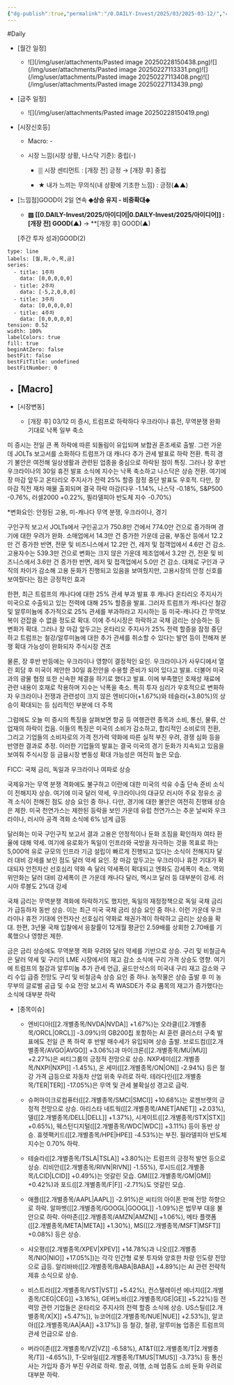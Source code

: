 ```yaml
---
{"dg-publish":true,"permalink":"/0.DAILY-Invest/2025/03/2025-03-12/","created":"2025-03-12T11:46:27.573+09:00","updated":"2025-08-06T13:54:47.831+09:00"}
---
```


#Daily 


- [월간 일정]
	- ![](/img/user/attachments/Pasted image 20250228150438.png)![](/img/user/attachments/Pasted image 20250227113331.png)![](/img/user/attachments/Pasted image 20250227113408.png)![](/img/user/attachments/Pasted image 20250227113439.png)

- [금주 일정]
	- ![](/img/user/attachments/Pasted image 20250228150419.png)



- [시장신호등]
	- Macro: -
	  
	- 시장 느낌(시장 상황, 나스닥 기준): 중립(-)
	  
		  
		- ▒ 시장 센티먼트 : [개장 전] 긍정 → [개장 후]  중립
		  
		- ★ 내가 느끼는 무의식(내 상황에 기초한 느낌) : 긍정(▲▲)




- [느낌점]GOOD이 2일 연속 **◈상승 유지 - 비중확대◈** 
	  
	- **▨ [[0.DAILY-Invest/2025/아이디어\|0.DAILY-Invest/2025/아이디어]] : [개장 전] GOOD(▲)** → **[개장 후] GOOD(▲)
	   
	[주간 투자 성과]GOOD(2) 

```chart
type: line
labels: [월,화,수,목,금]
series:
  - title: 1주차
    data: [0,0,0,0,0]
  - title: 2주차
    data: [-5,2,0,0,0]
  - title: 3주차
    data: [0,0,0,0,0]
  - title: 4주차
    data: [0,0,0,0,0]
tension: 0.52
width: 100%
labelColors: true
fill: true
beginAtZero: false
bestFit: false
bestFitTitle: undefined
bestFitNumber: 0
```




- [Macro]
	- 





- [시장변동]
	- [개장 후] 03/12 미 증시, 트럼프로 하락하다 우크라이나 휴전, 무역분쟁 완화 기대로 낙폭 일부 축소

미 증시는 전일 큰 폭 하락에 따른 되돌림이 유입되며 보합권 혼조세로 출발. 그런 가운데 JOLTs 보고서를 소화하다 트럼프가 대 캐나다 추가 관세 발표로 하락 전환. 특히 경기 불안은 여전해 일상생활과 관련된 업종을 중심으로 하락된 점이 특징. 그러나 장 후반 우크라이나의 30일 휴전 발표 소식에 지수는 낙폭 축소하고 나스닥은 상승 전환. 여기에 장 마감 앞두고 온타리오 주지사가 전력 25% 할증 잠정 중단 발표도 우호적. 다만, 장 마감 직전 재차 매물 출회되며 결국 하락 마감(다우 -1.14%, 나스닥 -0.18%, S&P500 -0.76%, 러셀2000 +0.22%, 필라델피아 반도체 지수 -0.70%)

*변화요인: 안정된 고용, 미-캐나다 무역 분쟁, 우크라이나, 경기

구인구직 보고서 JOLTs에서 구인공고가 750.8만 건에서 774.0만 건으로 증가하며 경기에 대한 우려가 완화. 소매업에서 14.3만 건 증가한 가운데 금융, 부동산 등에서 12.2만 건 증가한 반면, 전문 및 비즈니스에서 12.2만 건, 레저 및 접객업에서 4.6만 건 감소. 고용자수는 539.3만 건으로 변화는 크지 않은 가운데 제조업에서 3.2만 건, 전문 및 비즈니스에서 3.6만 건 증가한 반면, 레저 및 접객업에서 5.0만 건 감소. 대체로 구인과 구직의 차이가 감소해 고용 둔화가 진행되고 있음을 보여줬지만, 고용시장의 안정 신호를 보여줬다는 점은 긍정적인 효과

한편, 최근 트럼프의 캐나다에 대한 25% 관세 부과 발표 후 캐나다 온타리오 주지사가 미국으로 수출되고 있는 전력에 대해 25% 할증을 발표. 그러자 트럼프가 캐나다산 철강 및 알루미늄에 추가적으로 25% 관세를 부과하라고 지시하는 등 미국-캐나다 간 무역보복이 걷잡을 수 없을 정도로 확대. 이에 주식시장은 하락하고 국채 금리는 상승하는 등 변화가 확대. 그러나 장 마감 앞두고는 온타리오 주지사가 25% 전력 할증을 잠정 중단하고 트럼프는 철강/알루미늄에 대한 추가 관세를 취소할 수 있다는 발언 등이 전해져 분쟁 확대 가능성이 완화되자 주식시장 견조

물론, 장 후반 반등에는 우크라이나 영향이 결정적인 요인. 우크라이나가 사우디에서 열린 회담 후 미국이 제안한 30일 휴전안을 수용할 준비가 되어 있다고 발표. 더불어 미국과의 광물 협정 또한 신속한 체결을 하기로 했다고 발표. 이에 부족했던 호재성 재료에 관련 내용이 호재로 작용하며 지수는 낙폭을 축소. 특히 투자 심리가 우호적으로 변화하자 우크라이나 전쟁과 관련성이 크지 않은 엔비디아(+1.67%)와 테슬라(+3.80%)의 상승이 확대되는 등 심리적인 부분에 더 주목 

그럼에도 오늘 미 증시의 특징을 살펴보면 항공 등 여행관련 종목과 소비, 통신, 물류, 산업재의 하락이 컸음. 이들의 특징은 미국의 소비가 감소하고, 합리적인 소비로의 전환, 그리고 기업들의 소비자로의 가격 전가력 약화에 따른 실적 부진 우려, 경쟁 심화 등을 반영한 결과로 추정. 이러한 기업들의 발표는 결국 미국의 경기 둔화가 지속되고 있음을 보여줘 주식시장 등 금융시장 변동성 확대 가능성은 여전히 높은 모습.

FICC: 국채 금리, 독일과 우크라이나 여파로 상승

국제유가는 무역 분쟁 격화에도 불구하고 이란에 대한 미국의 석유 수출 단속 준비 소식이 전해지자 상승. 여기에 미국 달러 약세, 우크라이나의 대규모 러시아 주요 정유소 공격 소식이 전해진 점도 상승 요인 중 하나. 다만, 경기에 대한 불안은 여전히 진행돼 상승은 제한. 미국 천연가스는 제한된 등락을 보인 가운데 유럽 천연가스는 추운 날씨와 우크라이나, 러시아 공격 격화 소식에 6% 넘게 급등

달러화는 미국 구인구직 보고서 결과 고용은 안정적이나 둔화 조짐을 확인하자 여타 환율에 대해 약세. 여기에 유로화가 독일이 인프라와 국방을 자극하는 것을 목표로 하는 5,000억 유로 규모의 인프라 기금 설립이 빠르게 진행되고 있다는 소식이 전해지자 달러 대비 강세를 보인 점도 달러 약세 요인. 장 마감 앞두고는 우크라이나 휴전 기대가 확대되자 안전자산 선호심리 약화 속 달러 약세폭이 확대되고 엔화도 강세폭이 축소. 역외 위안화는 달러 대비 강세폭이 큰 가운데 캐나다 달러, 멕시코 달러 등 대부분이 강세. 러시아 루블도 2%대 강세

국채 금리는 무역분쟁 격화에 하락하기도 했지만, 독일의 재정정책으로 독일 국채 금리가 급등하자 동반 상승. 이는 최근 미국 국채 금리 상승 요인 중 하나. 이런 가운데 우크라이나 휴전 기대에 안전자산 선호심리 약화로 채권가격이 하락하고 금리는 상승을 확대. 한편, 3년물 국채 입찰에서 응찰률이 12개월 평균인 2.59배를 상회한 2.70배를 기록했으나 영향은 제한. 

금은 금리 상승에도 무역분쟁 격화 우려와 달러 약세를 기반으로 상승. 구리 및 비철금속은 달러 약세 및 구리의 LME 시장에서의 재고 감소 소식에 구리 가격 상승도 영향. 여기에 트럼프의 철강과 알루미늄 추가 관세 언급, 골드만삭스의 미국내 구리 재고 감소와 구리 수입 급증 전망도 구리 및 비철금속 상승 요인 중 하나. 농작물은 상승 출발 후 미 농무부의 글로벌 공급 및 수요 전망 보고서 즉 WASDE가 주요 품목의 재고가 증가했다는 소식에 대부분 하락




- [종목이슈]
	- 엔비디아([[2.개별종목/NVDA\|NVDA]] +1.67%)는 오라클([[2.개별종목/ORCL\|ORCL]] -3.09%)의 GB200칩 포함하는 AI 훈련 클러스터 구축 발표에도 전일 큰 폭 하락 후 반발 매수세가 유입되며 상승 출발. 브로드컴([[2.개별종목/AVGO\|AVGO]] +3.06%)과 마이크론([[2.개별종목/MU\|MU]] +2.27%)은 씨티그룹의 긍정적 전망으로 상승. NXP세미([[2.개별종목/NXPI\|NXPI]] -1.45%), 온 세미([[2.개별종목/ON\|ON]] -2.94%) 등은 철강 가격 급등으로 자동차 산업 위축 우려로 하락. 테라다인([[2.개별종목/TER\|TER]] -17.05%)은 무역 및 관세 불확실성 경고로 급락.
	  
	- 슈퍼마이크로컴퓨터([[2.개별종목/SMCI\|SMCI]] +10.68%)는 로젠브랫의 긍정적 전망으로 상승. 아리스타 네트웍([[2.개별종목/ANET\|ANET]] +2.03%), 델([[2.개별종목/DELL\|DELL]] +1.37%), 시게이트([[2.개별종목/STX\|STX]] +0.65%), 웨스턴디지털([[2.개별종목/WDC\|WDC]] +3.11%) 등이 동반 상승. 휴렛팩키드([[2.개별종목/HPE\|HPE]] -4.53%)는 부진. 필라델피아 반도체 지수는 0.70% 하락.
	  
	- 테슬라([[2.개별종목/TSLA\|TSLA]] +3.80%)는 트럼프의 긍정적 발언 등으로 상승. 리비안([[2.개별종목/RIVN\|RIVN]] -1.55%), 루시드([[2.개별종목/LCID\|LCID]] +0.49%)는 엇갈린 모습. GM([[2.개별종목/GM\|GM]] +0.42%)과 포드([[2.개별종목/F\|F]] -2.71%)도 엇갈린 모습.
	  
	- 애플([[2.개별종목/AAPL\|AAPL]] -2.91%)은 씨티의 아이폰 판매 전망 하향으로 하락. 알파벳([[2.개별종목/GOOGL\|GOOGL]] -1.09%)은 법무부 대응 불안으로 하락. 아마존([[2.개별종목/AMZN\|AMZN]] +1.06%), 메타 플랫폼([[2.개별종목/META\|META]] +1.30%), MS([[2.개별종목/MSFT\|MSFT]] +0.08%) 등은 상승.
	  
	- 샤오평([[2.개별종목/XPEV\|XPEV]] +14.78%)과 니오([[2.개별종목/NIO\|NIO]] +17.05%])는 각각 인간형 로봇 투자와 양호한 차량 인도량 전망으로 급등. 알리바바([[2.개별종목/BABA\|BABA]] +4.89%)는 AI 관련 전략적 제휴 소식으로 상승.
	  
	- 비스트라([[2.개별종목/VST\|VST]] +5.42%), 컨스텔레이션 에너지([[2.개별종목/CEG\|CEG]] +3.16%), GE버노바([[2.개별종목/GE\|GE]] +5.22%)등 전력망 관련 기업들은 온타리오 주지사의 전력 할증 소식에 상승. US스틸([[2.개별종목/X\|X]] +5.47%]), 뉴코어([[2.개별종목/NUE\|NUE]] +2.53%]), 알코아([[2.개별종목/AA\|AA]] +3.17%]) 등 철강, 철광, 알루미늄 업종은 트럼프의 관세 언급으로 상승.
	  
	- 버라이존([[2.개별종목/VZ\|VZ]] -6.58%), AT&T([[2.개별종목/T\|2.개별종목/T]] -4.65%]), T-모바일([[2.개별종목/TMUS\|TMUS]] -3.73%) 등 통신사는 가입자 증가 부진 우려로 하락. 항공, 여행, 소매 업종도 소비 둔화 우려로 대부분 하락.